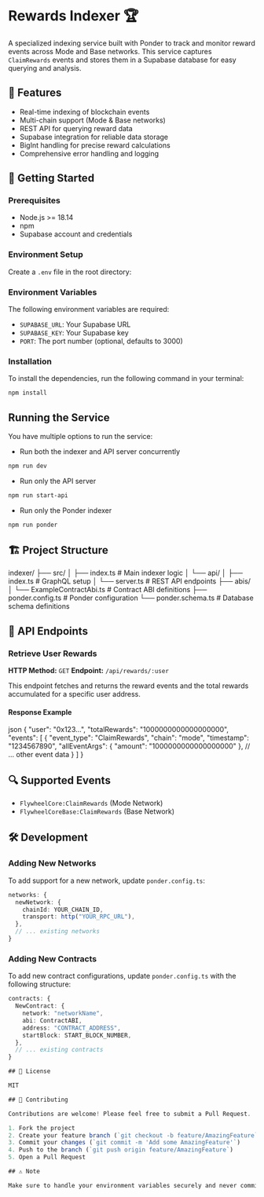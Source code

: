 # Rewards Indexer 🏆

A specialized indexing service built with Ponder to track and monitor reward events across Mode and Base networks. This service captures `ClaimRewards` events and stores them in a Supabase database for easy querying and analysis.

## 🌟 Features

- Real-time indexing of blockchain events
- Multi-chain support (Mode & Base networks)
- REST API for querying reward data
- Supabase integration for reliable data storage
- BigInt handling for precise reward calculations
- Comprehensive error handling and logging

## 🚀 Getting Started

### Prerequisites

- Node.js >= 18.14
- npm
- Supabase account and credentials

### Environment Setup

Create a `.env` file in the root directory:

### Environment Variables

The following environment variables are required:

* `SUPABASE_URL`: Your Supabase URL
* `SUPABASE_KEY`: Your Supabase key
* `PORT`: The port number (optional, defaults to 3000)


### Installation

To install the dependencies, run the following command in your terminal:
```bash
npm install
```

## Running the Service

You have multiple options to run the service:

- Run both the indexer and API server concurrently
```bash
npm run dev
```
- Run only the API server
```bash
npm run start-api
```
- Run only the Ponder indexer
```bash
npm run ponder
```

## 🏗 Project Structure

indexer/
├── src/
│   ├── index.ts # Main indexer logic
│   └── api/
│       ├── index.ts # GraphQL setup
│       └── server.ts # REST API endpoints
├── abis/
│   └── ExampleContractAbi.ts # Contract ABI definitions
├── ponder.config.ts # Ponder configuration
└── ponder.schema.ts # Database schema definitions

## 🚀 API Endpoints

### Retrieve User Rewards

**HTTP Method:** `GET`
**Endpoint:** `/api/rewards/:user`

This endpoint fetches and returns the reward events and the total rewards accumulated for a specific user address.

#### Response Example

json
{
  "user": "0x123...",
  "totalRewards": "1000000000000000000",
  "events": [
    {
      "event_type": "ClaimRewards",
      "chain": "mode",
      "timestamp": "1234567890",
      "allEventArgs": {
        "amount": "1000000000000000000"
      },
      // ... other event data
    }
  ]
}


## 🔍 Supported Events

- `FlywheelCore:ClaimRewards` (Mode Network)
- `FlywheelCoreBase:ClaimRewards` (Base Network)

## 🛠 Development

### Adding New Networks

To add support for a new network, update `ponder.config.ts`:

```typescript
networks: {
  newNetwork: {
    chainId: YOUR_CHAIN_ID,
    transport: http("YOUR_RPC_URL"),
  },
  // ... existing networks
}
```


### Adding New Contracts

To add new contract configurations, update `ponder.config.ts` with the following structure:

```typescript
contracts: {
  NewContract: {
    network: "networkName",
    abi: ContractABI,
    address: "CONTRACT_ADDRESS",
    startBlock: START_BLOCK_NUMBER,
  },
  // ... existing contracts
}

## 📝 License

MIT

## 🤝 Contributing

Contributions are welcome! Please feel free to submit a Pull Request.

1. Fork the project
2. Create your feature branch (`git checkout -b feature/AmazingFeature`)
3. Commit your changes (`git commit -m 'Add some AmazingFeature'`)
4. Push to the branch (`git push origin feature/AmazingFeature`)
5. Open a Pull Request

## ⚠️ Note

Make sure to handle your environment variables securely and never commit them to version control.